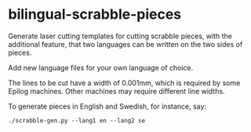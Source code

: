 # bilingual-scrabble-pieces

Generate laser cutting templates for cutting scrabble pieces, with the
additional feature, that two languages can be written on the two sides of
pieces.

Add new language files for your own language of choice.

The lines to be cut have a width of 0.001mm, which is required by some Epilog
machines.  Other machines may require different line widths.

To generate pieces in English and Swedish, for instance, say:
```
./scrabble-gen.py --lang1 en --lang2 se
```
